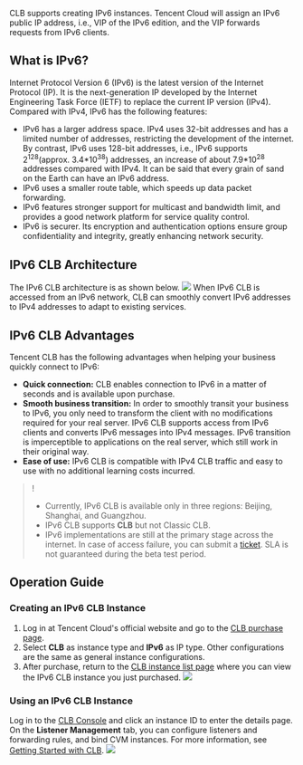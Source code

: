 CLB supports creating IPv6 instances. Tencent Cloud will assign an IPv6 public IP address, i.e., VIP of the IPv6 edition, and the VIP forwards requests from IPv6 clients.

## What is IPv6?
Internet Protocol Version 6 (IPv6) is the latest version of the Internet Protocol (IP). It is the next-generation IP developed by the Internet Engineering Task Force (IETF) to replace the current IP version (IPv4). Compared with IPv4, IPv6 has the following features:
- IPv6 has a larger address space. IPv4 uses 32-bit addresses and has a limited number of addresses, restricting the development of the internet. By contrast, IPv6 uses 128-bit addresses, i.e., IPv6 supports 2<sup>128</sup>(approx. 3.4\*10<sup>38</sup>) addresses, an increase of about 7.9\*10<sup>28</sup> addresses compared with IPv4. It can be said that every grain of sand on the Earth can have an IPv6 address.
- IPv6 uses a smaller route table, which speeds up data packet forwarding.
- IPv6 features stronger support for multicast and bandwidth limit, and provides a good network platform for service quality control.
- IPv6 is securer. Its encryption and authentication options ensure group confidentiality and integrity, greatly enhancing network security.

## IPv6 CLB Architecture
The IPv6 CLB architecture is as shown below.
![](https://main.qcloudimg.com/raw/caae8ad5e6a49ce24aeaa3fc0a6fd0c7.svg)
When IPv6 CLB is accessed from an IPv6 network, CLB can smoothly convert IPv6 addresses to IPv4 addresses to adapt to existing services.

## IPv6 CLB Advantages
Tencent CLB has the following advantages when helping your business quickly connect to IPv6:
- **Quick connection:** CLB enables connection to IPv6 in a matter of seconds and is available upon purchase.
- **Smooth business transition:** In order to smoothly transit your business to IPv6, you only need to transform the client with no modifications required for your real server. IPv6 CLB supports access from IPv6 clients and converts IPv6 messages into IPv4 messages. IPv6 transition is imperceptible to applications on the real server, which still work in their original way.
- **Ease of use:** IPv6 CLB is compatible with IPv4 CLB traffic and easy to use with no additional learning costs incurred.

>!
>- Currently, IPv6 CLB is available only in three regions: Beijing, Shanghai, and Guangzhou.
>- IPv6 CLB supports **CLB** but not Classic CLB.
>- IPv6 implementations are still at the primary stage across the internet. In case of access failure, you can submit a [ticket](https://console.cloud.tencent.com/workorder/category). SLA is not guaranteed during the beta test period.

## Operation Guide
### Creating an IPv6 CLB Instance
1. Log in at Tencent Cloud's official website and go to the [CLB purchase page](https://buy.cloud.tencent.com/lb).
2. Select **CLB** as instance type and **IPv6** as IP type. Other configurations are the same as general instance configurations.
3. After purchase, return to the [CLB instance list page](https://console.cloud.tencent.com/loadbalance/index?rid=1&forward=1) where you can view the IPv6 CLB instance you just purchased.
![](https://main.qcloudimg.com/raw/1b87146cc6b4e42417e2d323f4f6d00c.png)

### Using an IPv6 CLB Instance
Log in to the [CLB Console](https://console.cloud.tencent.com/loadbalance/index?rid=1&forward=1) and click an instance ID to enter the details page. On the **Listener Management** tab, you can configure listeners and forwarding rules, and bind CVM instances. For more information, see [Getting Started with CLB](http://intl.cloud.tencent.com/document/product/214/8975).
![](https://main.qcloudimg.com/raw/9802a8e3baeffccb1b1ba853594b0755.png)
